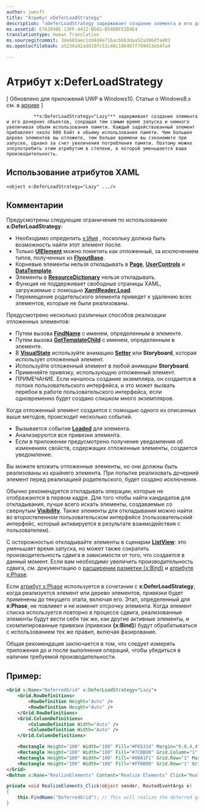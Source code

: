 ```yaml
---
author: jwmsft
title: "Атрибут xDeferLoadStrategy"
description: "xDeferLoadStrategy задерживает создание элемента и его дочерних объектов, сокращая тем самым время запуска и немного увеличивая объем использования памяти. Каждый задействованный элемент прибавляет около 600 байт к объему использования памяти."
ms.assetid: E763898E-13FF-4412-B502-B54DBFE2D4E4
translationtype: Human Translation
ms.sourcegitcommit: 3de603aec1dd4d4e716acbbb3daa52a306dfa403
ms.openlocfilehash: a5230a92ad919fc52c40c19646ff799453e64fa4

---
```


# Атрибут x:DeferLoadStrategy

\[ Обновлено для приложений UWP в Windows10. Статьи о Windows8.x см. в [архиве](http://go.microsoft.com/fwlink/p/?linkid=619132) \]


              **x:DeferLoadStrategy="Lazy"** задерживает создание элемента и его дочерних объектов, сокращая тем самым время запуска и немного увеличивая объем использования памяти. Каждый задействованный элемент прибавляет около 600 байт к объему использования памяти. Чем большее дерево элементов вы отложите, тем больше времени вы сэкономите при запуске, однако за счет увеличения потребления памяти. Поэтому можно злоупотребить этим атрибутом в степени, в которой уменьшается ваша производительность.

## Использование атрибутов XAML

``` syntax
<object x:DeferLoadStrategy="Lazy" .../>
```

## Комментарии

Предусмотрены следующие ограничения по использованию **x:DeferLoadStrategy**:

-   Необходимо определить [x:Имя](x-name-attribute.md) , поскольку должна быть возможность найти этот элемент после.
-   Только [**UIElement**](https://msdn.microsoft.com/library/windows/apps/br208911) можно пометить как отложенный, за исключением типов, полученных из [**FlyoutBase**](https://msdn.microsoft.com/library/windows/apps/dn279249).
-   Корневые элементы нельзя откладывать в [**Page**](https://msdn.microsoft.com/library/windows/apps/windows.ui.xaml.controls.page), [**UserControls**](https://msdn.microsoft.com/library/windows/apps/windows.ui.xaml.controls.usercontrol) и [**DataTemplate**](https://msdn.microsoft.com/library/windows/apps/br242348).
-   Элементы в [**ResourceDictionary**](https://msdn.microsoft.com/library/windows/apps/br208794) нельзя откладывать.
-   Функция не поддерживает свободные страницы XAML, загружаемые с помощью [**XamlReader.Load**](https://msdn.microsoft.com/library/windows/apps/br228048).
-   Перемещение родительского элемента приведет к удалению всех элементов, которые не были реализованы.

Предусмотрено несколько различных способов реализации отложенных элементов:

-   Путем вызова [**FindName**](https://msdn.microsoft.com/library/windows/apps/br208715) с именем, определенным в элементе.
-   Путем вызова [**GetTemplateChild**](https://msdn.microsoft.com/library/windows/apps/br209416) с именем, определенным в элементе.
-   В [**VisualState**](https://msdn.microsoft.com/library/windows/apps/br209007) используйте анимацию [**Setter**](https://msdn.microsoft.com/library/windows/apps/br208817) или **Storyboard**, которая использует отложенный элемент.
-   Используйте отложенный элемент в любой анимации **Storyboard**.
-   Применяйте привязку, использующую отложенный элемент.
-   ПРИМЕЧАНИЕ. Если началось создание экземпляра, он создается в потоке пользовательского интерфейса, и это может вызвать перебои в работе пользовательского интерфейса, если одновременно будет создано слишком много экземпляров.

Когда отложенный элемент создается с помощью одного из описанных выше методов, происходит несколько событий.

-   Вызывается событие [**Loaded**](https://msdn.microsoft.com/library/windows/apps/br208723) для элемента.
-   Анализируются все привязки элемента.
-   Если в приложении предусмотрено получение уведомления об изменениях свойств, содержащих отложенные элементы, создается уведомление.

Вы можете вложить отложенные элементы, но они должны быть реализованы из крайнего элемента.  При попытке реализовать дочерний элемент перед реализацией родительского, будет создано исключение.

Обычно рекомендуется откладывать операции, которые не отображаются в первом кадре.  Для того чтобы найти кандидатов для откладывания, лучше всего искать элементы, создаваемые со свернутым [**Visibility**](https://msdn.microsoft.com/library/windows/apps/br208992).  Также элементы для откладывания можно найти во второстепенном пользовательском интерфейсе (пользовательский интерфейс, который активируется в результате взаимодействия с пользователем).  

С осторожностью откладывайте элементы в сценарии [**ListView**](https://msdn.microsoft.com/library/windows/apps/br242878): это уменьшает время запуска, но может также сократить производительность сдвига в зависимости от того, что создается в данный момент.  Если вам необходимо увеличить производительность сдвига, см. документацию о [расширении разметки {x:Bind}](x-bind-markup-extension.md) и [атрибуте x:Phase](x-phase-attribute.md).

Если [атрибут x:Phase](x-phase-attribute.md) используется в сочетании с **x:DeferLoadStrategy**, когда реализуется элемент или дерево элементов, привязки будет применены до текущего этапа, включая его. Этап, определенный для **x:Phase**, не повлияет и не изменит отсрочку элемента. Когда элемент списка используется повторно в процессе сдвига, реализованные элементы будут вести себя так же, как другие активные элементы, и скомпилированные привязки (привязки **{x:Bind}**) будут обрабатываться с использованием тех же правил, включая фазирование.

Общая рекомендация заключается в том, что следует измерять приложения до и после выполнения операций, чтобы убедиться в наличии требуемой производительности.

## Пример:

```xml
<Grid x:Name="DeferredGrid" x:DeferLoadStrategy="Lazy">
    <Grid.RowDefinitions>
        <RowDefinition Height="Auto" />
        <RowDefinition Height="Auto" />
    </Grid.RowDefinitions>
    <Grid.ColumnDefinitions>
        <ColumnDefinition Width="Auto" />
        <ColumnDefinition Width="Auto" />
    </Grid.ColumnDefinitions>

    <Rectangle Height="100" Width="100" Fill="#F65314" Margin="0,0,4,4" />
    <Rectangle Height="100" Width="100" Fill="#7CBB00" Grid.Column="1" Margin="4,0,0,4" />
    <Rectangle Height="100" Width="100" Fill="#00A1F1" Grid.Row="1" Margin="0,4,4,0" />
    <Rectangle Height="100" Width="100" Fill="#FFBB00" Grid.Row="1" Grid.Column="1" Margin="4,4,0,0" />
</Grid>
<Button x:Name="RealizeElements" Content="Realize Elements" Click="RealizeElements_Click"/>
```

```csharp
private void RealizeElements_Click(object sender, RoutedEventArgs e)
{
    this.FindName("DeferredGrid"); // This will realize the deferred grid
}
```




<!--HONumber=Jul16_HO2-->


